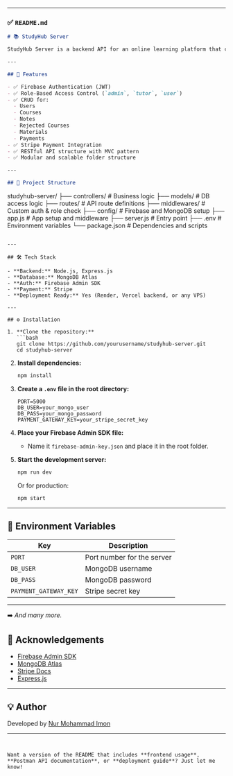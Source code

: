 
---

### ✅ `README.md`

```markdown
# 📚 StudyHub Server

StudyHub Server is a backend API for an online learning platform that connects students, tutors, and admins. Built with Node.js, Express, MongoDB, and Firebase for authentication, it supports role-based access, course management, payments, notes, materials, and more.

---

## 🚀 Features

- ✅ Firebase Authentication (JWT)
- ✅ Role-Based Access Control (`admin`, `tutor`, `user`)
- ✅ CRUD for:
  - Users
  - Courses
  - Notes
  - Rejected Courses
  - Materials
  - Payments
- ✅ Stripe Payment Integration
- ✅ RESTful API structure with MVC pattern
- ✅ Modular and scalable folder structure

---

## 📁 Project Structure

```

studyhub-server/
├── controllers/         # Business logic
├── models/              # DB access logic
├── routes/              # API route definitions
├── middlewares/         # Custom auth & role check
├── config/              # Firebase and MongoDB setup
├── app.js               # App setup and middleware
├── server.js            # Entry point
├── .env                 # Environment variables
└── package.json         # Dependencies and scripts

````

---

## 🛠️ Tech Stack

- **Backend:** Node.js, Express.js
- **Database:** MongoDB Atlas
- **Auth:** Firebase Admin SDK
- **Payment:** Stripe
- **Deployment Ready:** Yes (Render, Vercel backend, or any VPS)

---

## ⚙️ Installation

1. **Clone the repository:**
   ```bash
   git clone https://github.com/yourusername/studyhub-server.git
   cd studyhub-server
````

2. **Install dependencies:**

   ```bash
   npm install
   ```

3. **Create a `.env` file in the root directory:**

   ```env
   PORT=5000
   DB_USER=your_mongo_user
   DB_PASS=your_mongo_password
   PAYMENT_GATEWAY_KEY=your_stripe_secret_key
   ```

4. **Place your Firebase Admin SDK file:**

   * Name it `firebase-admin-key.json` and place it in the root folder.

5. **Start the development server:**

   ```bash
   npm run dev
   ```

   Or for production:

   ```bash
   npm start
   ```

---

## 🔐 Environment Variables

| Key                   | Description                |
| --------------------- | -------------------------- |
| `PORT`                | Port number for the server |
| `DB_USER`             | MongoDB username           |
| `DB_PASS`             | MongoDB password           |
| `PAYMENT_GATEWAY_KEY` | Stripe secret key          |

---

➡️ *And many more.*


## 🙌 Acknowledgements

* [Firebase Admin SDK](https://firebase.google.com/docs/admin/setup)
* [MongoDB Atlas](https://www.mongodb.com/cloud/atlas)
* [Stripe Docs](https://stripe.com/docs)
* [Express.js](https://expressjs.com)

---

## 💡 Author

Developed by [Nur Mohammad Imon](https://github.com/imon-n)

---

```


Want a version of the README that includes **frontend usage**, **Postman API documentation**, or **deployment guide**? Just let me know!
```
